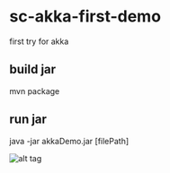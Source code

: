 # sc-akka-first-demo
first try for akka

## build jar
mvn package

## run jar
java -jar akkaDemo.jar [filePath]

![alt tag](https://github.com/eddielisc/sc-akka-first-demo/blob/master/sc-akka-first-demo/doc/digaram.png)
